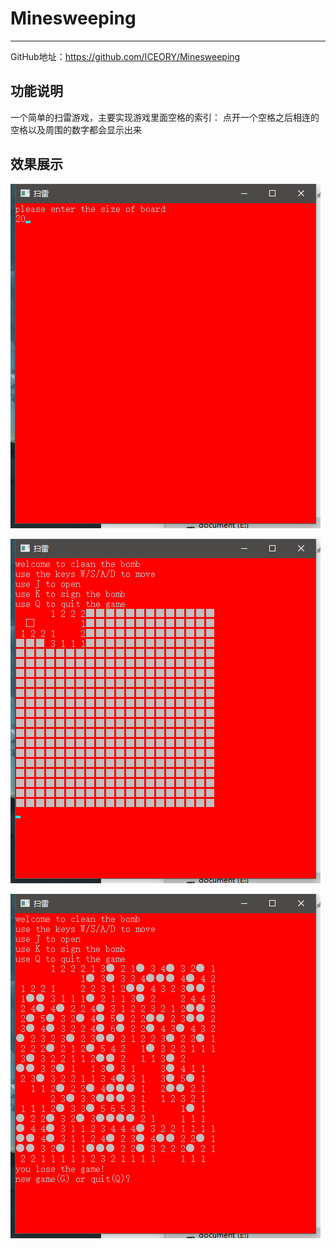 # Minesweeping
---

GitHub地址：https://github.com/ICEORY/Minesweeping

## 功能说明

一个简单的扫雷游戏，主要实现游戏里面空格的索引： 点开一个空格之后相连的空格以及周围的数字都会显示出来

## 效果展示

![input_board_size](./fig_minesweeping/input_board_size.png)

![playing_game](./fig_minesweeping/playing_game.png)

![lose_game](./fig_minesweeping/lose_game.png)